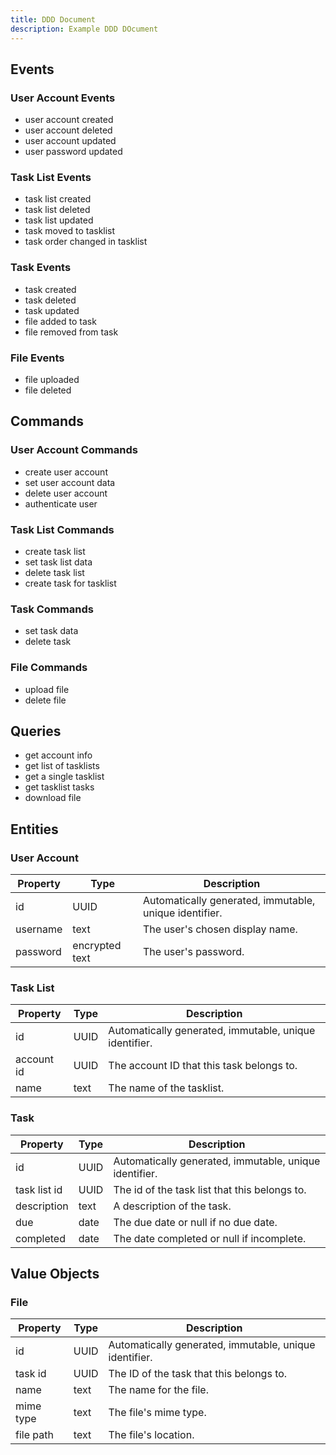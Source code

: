 ```yaml
---
title: DDD Document
description: Example DDD DOcument
---
```


## Events

### User Account Events
- user account created
- user account deleted
- user account updated
- user password updated

### Task List Events
- task list created
- task list deleted
- task list updated
- task moved to tasklist
- task order changed in tasklist

### Task Events
- task created
- task deleted
- task updated
- file added to task
- file removed from task

### File Events
- file uploaded
- file deleted

## Commands

### User Account Commands

- create user account
- set user account data
- delete user account
- authenticate user

### Task List Commands

- create task list
- set task list data
- delete task list
- create task for tasklist

### Task Commands

- set task data
- delete task

### File Commands

- upload file
- delete file

## Queries

- get account info
- get list of tasklists
- get a single tasklist
- get tasklist tasks
- download file

## Entities

### User Account

| Property | Type | Description |
| -------- | ---- | ----------- |
| id | UUID | Automatically generated, immutable, unique identifier. |
| username | text | The user's chosen display name. |
| password | encrypted text | The user's password. |

### Task List

| Property | Type | Description |
| -------- | ---- | ----------- |
| id | UUID | Automatically generated, immutable, unique identifier. |
| account id | UUID | The account ID that this task belongs to. |
| name | text | The name of the tasklist. |

### Task

| Property | Type | Description |
| -------- | ---- | ----------- |
| id | UUID | Automatically generated, immutable, unique identifier. |
| task list id | UUID | The id of the task list that this belongs to. |
| description | text | A description of the task. |
| due | date | The due date or null if no due date. |
| completed | date | The date completed or null if incomplete. |

## Value Objects

### File

| Property | Type | Description |
| -------- | ---- | ----------- |
| id | UUID | Automatically generated, immutable, unique identifier. |
| task id | UUID | The ID of the task that this belongs to. |
| name | text | The name for the file. |
| mime type | text | The file's mime type. |
| file path | text | The file's location. |